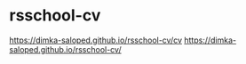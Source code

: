 # rsschool-cv
https://dimka-saloped.github.io/rsschool-cv/cv
https://dimka-saloped.github.io/rsschool-cv/
